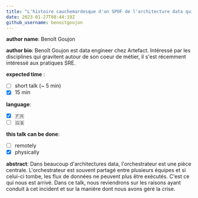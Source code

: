 ```yaml
---
title: "L'histoire cauchemardesque d'un SPOF de l'architecture data qui est tombé"
date: 2023-01-27T08:44:19Z
github_username: benoitgoujon
---
```

__author name__:
Benoît Goujon

__author bio__:
Benoît Goujon est data engineer chez Artefact. Intéressé par les disciplines qui gravitent autour de son coeur de métier, il s'est récemment intéressé aux pratiques SRE.

__expected time__ :

- [ ] short talk (~ 5 min)
- [x] 15 min

__language__:

- [x] :fr:
- [ ] :uk:

**this talk can be done**:
- [ ] remotely
- [x] physically <!-- SRE France meetups are hosted in various locations (Bordeaux, Paris, Lyon, etc.) - please let us know where you'll be available) -->

__abstract__:
Dans beaucoup d'architectures data, l'orchestrateur est une pièce centrale. L'orchestrateur est souvent partagé entre plusieurs équipes et si celui-ci tombe, les flux de données ne peuvent plus être exécutés. C'est ce qui nous est arrivé. Dans ce talk, nous reviendrons sur les raisons ayant conduit à cet incident et sur la manière dont nous avons géré la crise.


